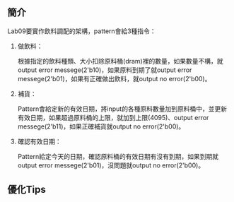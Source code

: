 ## 簡介
Lab09要實作飲料調配的架構，pattern會給3種指令：
1. 做飲料：
   
   根據指定的飲料種類、大小扣除原料桶(dram)裡的數量，如果數量不構，就output error messege(2'b10)，如果原料到期了就output error messege(2'b01)，如果有正確做出飲料，就output no     error(2'b00)。
3. 補貨：

   Pattern會給定新的有效日期，將input的各種原料數量加到原料桶中，並更新有效日期，如果超過原料桶的上限，就加到上限(4095)、output error messege(2'b11)，如果正確補貨就output no       error(2'b00)。
5. 確認有效日期：

   Pattern給定今天的日期，確認原料桶的有效日期有沒有到期，如果到期就output error messege(2'b01)，沒問題就output no error(2'b00)。

## 優化Tips
